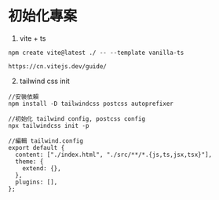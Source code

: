 # 初始化專案

1. vite + ts

```
npm create vite@latest ./ -- --template vanilla-ts
```

```
https://cn.vitejs.dev/guide/
```

2. tailwind css init

```
//安裝依賴
npm install -D tailwindcss postcss autoprefixer
```

```
//初始化 tailwind config, postcss config
npx tailwindcss init -p
```

```
//編輯 tailwind.config
export default {
  content: ["./index.html", "./src/**/*.{js,ts,jsx,tsx}"],
  theme: {
    extend: {},
  },
  plugins: [],
};
```
